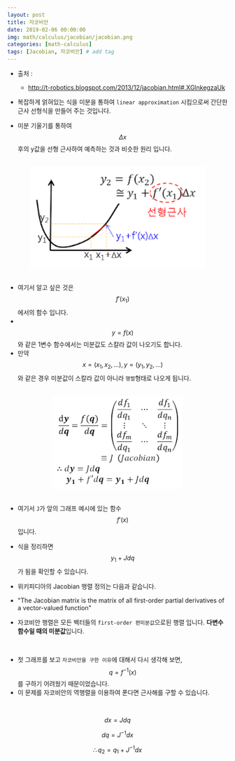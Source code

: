 ```yaml
---
layout: post
title: 자코비안 
date: 2019-02-06 00:00:00
img: math/calculus/jacobian/jacobian.png
categories: [math-calculus] 
tags: [Jacobian, 자코비안] # add tag
---
```


+ 출처 : 
    + http://t-robotics.blogspot.com/2013/12/jacobian.html#.XGlnkegzaUk

+ 복잡하게 얽혀있는 식을 미분을 통하여 `linear approximation` 시킴으로써 간단한 근사 선형식을 만들어 주는 것입니다.
+ 미분 기울기를 통하여 $$ \Delta x $$ 후의 y값을 선형 근사하여 예측하는 것과 비슷한 원리 입니다.

<br>
<center><img src="../assets/img/math/calculus/jacobian/1.png" alt="Drawing" style="width: 400px;"/></center>
<br>

- 여기서 알고 싶은 것은 $$ f'(x_{1}) $$ 에서의 함수 입니다.  
- 　$$ y = f(x) $$와 같은 1변수 함수에서는 미분값도 스칼라 값이 나오기도 합니다.
- 만약 $$ x = (x_{1}, x_{2}, ...), y = (y_{1}, y_{2}, ...) $$와 같은 경우 미분값이 스칼라 값이 아니라 `행렬`형태로 나오게 됩니다.

<br>
<center><img src="../assets/img/math/calculus/jacobian/2.png" alt="Drawing" style="width: 300px;"/></center>
<br>
    
- 여기서 `J`가 앞의 그래프 예시에 있는 함수 $$ f'(x) $$ 입니다.
- 식을 정리하면 $$ y_{1} + Jdq $$가 됨을 확인할 수 있습니다.
 
- 위키피디아의 Jacobian 행렬 정의는 다음과 같습니다.
- "The Jacobian matrix is the matrix of all first-order partial derivatives of a vector-valued function" 
- 자코비안 행렬은 모든 벡터들의 `first-order 편미분값`으로된 행렬 입니다. **다변수 함수일 때의 미분값**입니다.

<br>
    
- 첫 그래프를 보고 `자코비안을 구한 이유`에 대해서 다시 생각해 보면, $$ q = f^{-1}(x) $$ 를 구하기 어려웠기 때문이었습니다.
- 이 문제를 자코비안의 역행렬을 이용하여 푼다면 근사해를 구할 수 있습니다.

<br>
    
$$ dx = Jdq $$

$$ dq = J^{-1}dx $$

$$ \therefore q_{2} = q_{1} + J^{-1}dx  $$
    
<br>
